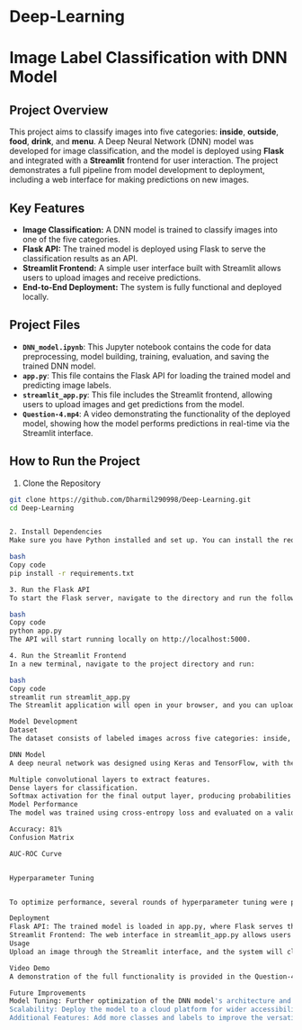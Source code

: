# Deep-Learning

# Image Label Classification with DNN Model

## Project Overview
This project aims to classify images into five categories: **inside**, **outside**, **food**, **drink**, and **menu**. A Deep Neural Network (DNN) model was developed for image classification, and the model is deployed using **Flask** and integrated with a **Streamlit** frontend for user interaction. The project demonstrates a full pipeline from model development to deployment, including a web interface for making predictions on new images.

## Key Features
- **Image Classification:** A DNN model is trained to classify images into one of the five categories.
- **Flask API:** The trained model is deployed using Flask to serve the classification results as an API.
- **Streamlit Frontend:** A simple user interface built with Streamlit allows users to upload images and receive predictions.
- **End-to-End Deployment:** The system is fully functional and deployed locally.

## Project Files
- **`DNN_model.ipynb`**: This Jupyter notebook contains the code for data preprocessing, model building, training, evaluation, and saving the trained DNN model.
- **`app.py`**: This file contains the Flask API for loading the trained model and predicting image labels.
- **`streamlit_app.py`**: This file includes the Streamlit frontend, allowing users to upload images and get predictions from the model.
- **`Question-4.mp4`**: A video demonstrating the functionality of the deployed model, showing how the model performs predictions in real-time via the Streamlit interface.

## How to Run the Project

1. Clone the Repository
```bash
git clone https://github.com/Dharmil290998/Deep-Learning.git
cd Deep-Learning


2. Install Dependencies
Make sure you have Python installed and set up. You can install the required dependencies using the requirements.txt file.

bash
Copy code
pip install -r requirements.txt

3. Run the Flask API
To start the Flask server, navigate to the directory and run the following command:

bash
Copy code
python app.py
The API will start running locally on http://localhost:5000.

4. Run the Streamlit Frontend
In a new terminal, navigate to the project directory and run:

bash
Copy code
streamlit run streamlit_app.py
The Streamlit application will open in your browser, and you can upload an image to get a prediction.

Model Development
Dataset
The dataset consists of labeled images across five categories: inside, outside, food, drink, and menu. The images were preprocessed to resize them to a standard shape and normalized for optimal training.

DNN Model
A deep neural network was designed using Keras and TensorFlow, with the following architecture:

Multiple convolutional layers to extract features.
Dense layers for classification.
Softmax activation for the final output layer, producing probabilities for each of the five classes.
Model Performance
The model was trained using cross-entropy loss and evaluated on a validation set. Key performance metrics include:

Accuracy: 81%
Confusion Matrix

AUC-ROC Curve


Hyperparameter Tuning


To optimize performance, several rounds of hyperparameter tuning were performed, adjusting parameters like learning rate, batch size, and the number of epochs.

Deployment
Flask API: The trained model is loaded in app.py, where Flask serves the predictions as a RESTful API.
Streamlit Frontend: The web interface in streamlit_app.py allows users to upload an image, which is sent to the Flask API for classification.
Usage
Upload an image through the Streamlit interface, and the system will classify it as one of the five categories. The result, along with the probability scores for each class, will be displayed on the page.

Video Demo
A demonstration of the full functionality is provided in the Question-4.mp4 video, showing the step-by-step process of using the Streamlit frontend to classify images.

Future Improvements
Model Tuning: Further optimization of the DNN model's architecture and hyperparameters could improve accuracy.
Scalability: Deploy the model to a cloud platform for wider accessibility.
Additional Features: Add more classes and labels to improve the versatility of the image classifier.

